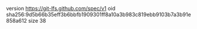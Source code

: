 version https://git-lfs.github.com/spec/v1
oid sha256:9d5b66b35eff3b6bbfb1909301ff8a10a3b983c819ebb9103b7a3b91e858a612
size 38
